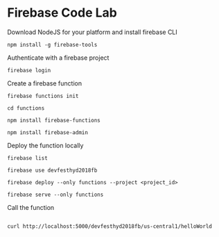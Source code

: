 # Firebase Code Lab 

Download NodeJS for your platform and install firebase CLI 
```
npm install -g firebase-tools
```
Authenticate with a firebase project 
```
firebase login
```
Create a firebase function 
```
firebase functions init 

cd functions 

npm install firebase-functions

npm install firebase-admin
```

Deploy the function locally  
```
firebase list

firebase use devfesthyd2018fb

firebase deploy --only functions --project <project_id>

firebase serve --only functions
```
Call the function 
```

curl http://localhost:5000/devfesthyd2018fb/us-central1/helloWorld

